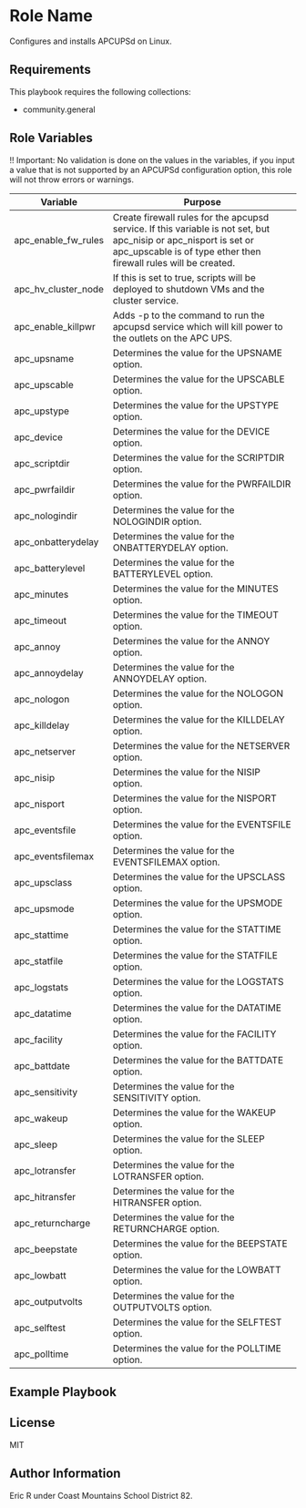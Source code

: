 Role Name
=========

Configures and installs APCUPSd on Linux.

Requirements
------------

This playbook requires the following collections:
  - community.general

Role Variables
--------------

!! Important: No validation is done on the values in the variables, if you input a value that is not supported by an APCUPSd configuration option, this role will not throw errors or warnings.


| **Variable**         | **Purpose**                                          
|----------------------|------------------------------------------------------
| apc_enable_fw_rules  | Create firewall rules for the apcupsd service. If this variable is not set, but apc_nisip or apc_nisport is set or apc_upscable is of type ether then firewall rules will be created.
| apc_hv_cluster_node  | If this is set to true, scripts will be deployed to shutdown VMs and the cluster service.
| apc_enable_killpwr   | Adds -p to the command to run the apcupsd service which will kill power to the outlets on the APC UPS.
| apc_upsname          | Determines the value for the UPSNAME option.         
| apc_upscable         | Determines the value for the UPSCABLE option.        
| apc_upstype          | Determines the value for the UPSTYPE option.         
| apc_device           | Determines the value for the DEVICE option.          
| apc_scriptdir        | Determines the value for the SCRIPTDIR option.       
| apc_pwrfaildir       | Determines the value for the PWRFAILDIR option.      
| apc_nologindir       | Determines the value for the NOLOGINDIR option.      
| apc_onbatterydelay   | Determines the value for the ONBATTERYDELAY option.  
| apc_batterylevel     | Determines the value for the BATTERYLEVEL option.    
| apc_minutes          | Determines the value for the MINUTES option.         
| apc_timeout          | Determines the value for the TIMEOUT option.         
| apc_annoy            | Determines the value for the ANNOY option.           
| apc_annoydelay       | Determines the value for the ANNOYDELAY option.      
| apc_nologon          | Determines the value for the NOLOGON option.         
| apc_killdelay        | Determines the value for the KILLDELAY option.       
| apc_netserver        | Determines the value for the NETSERVER option.       
| apc_nisip            | Determines the value for the NISIP option.           
| apc_nisport          | Determines the value for the NISPORT option.         
| apc_eventsfile       | Determines the value for the EVENTSFILE option.      
| apc_eventsfilemax    | Determines the value for the EVENTSFILEMAX option.   
| apc_upsclass         | Determines the value for the UPSCLASS option.        
| apc_upsmode          | Determines the value for the UPSMODE option.         
| apc_stattime         | Determines the value for the STATTIME option.        
| apc_statfile         | Determines the value for the STATFILE option.        
| apc_logstats         | Determines the value for the LOGSTATS option.        
| apc_datatime         | Determines the value for the DATATIME option.        
| apc_facility         | Determines the value for the FACILITY option.        
| apc_battdate         | Determines the value for the BATTDATE option.        
| apc_sensitivity      | Determines the value for the SENSITIVITY option.     
| apc_wakeup           | Determines the value for the WAKEUP option.          
| apc_sleep            | Determines the value for the SLEEP option.           
| apc_lotransfer       | Determines the value for the LOTRANSFER option.      
| apc_hitransfer       | Determines the value for the HITRANSFER option.      
| apc_returncharge     | Determines the value for the RETURNCHARGE option.    
| apc_beepstate        | Determines the value for the BEEPSTATE option.       
| apc_lowbatt          | Determines the value for the LOWBATT option.         
| apc_outputvolts      | Determines the value for the OUTPUTVOLTS option.     
| apc_selftest         | Determines the value for the SELFTEST option.        
| apc_polltime         | Determines the value for the POLLTIME option.        

Example Playbook
----------------

<!-- Including an example of how to use your role (for instance, with variables passed in as parameters) is always nice for users too:

    - hosts: servers
      roles:
         - { role: username.rolename, x: 42 } -->

License
-------

MIT

Author Information
------------------

Eric R under Coast Mountains School District 82.
